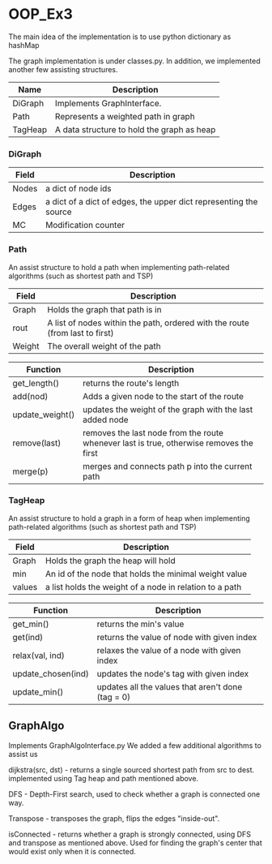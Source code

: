 # OOP_Ex3

The main idea of the implementation is to use python dictionary as hashMap

The graph implementation is under classes.py.
In addition, we implemented another few assisting structures.

Name            |Description
---             | --- |
DiGraph         |Implements GraphInterface.
Path            | Represents a weighted path in graph
TagHeap         | A data structure to hold the graph as heap


### DiGraph
Field|Description
--- | --- |
Nodes| a dict of node ids
Edges| a dict of a dict of edges, the upper dict representing the source
MC| Modification counter

### Path
An assist structure to hold a path when implementing path-related algorithms (such as shortest path and TSP) 

Field|Description
--- | --- |
Graph| Holds the graph that path is in
rout| A list of nodes within the path, ordered with the route (from last to first)
Weight| The overall weight of the path

Function|Description
--- | --- |
get_length()| returns the route's length
add(nod)| Adds a given node to the start of the route
update_weight()| updates the weight of the graph with the last added node
remove(last)| removes the last node from the route whenever last is true, otherwise removes the first
merge(p)| merges and connects path p into the current path

### TagHeap
An assist structure to hold a graph in a form of heap when implementing path-related algorithms (such as shortest path and TSP) 

Field|Description
--- | --- |
Graph| Holds the graph the heap will hold
min| An id of the node that holds the minimal weight value
values| a list holds the weight of a node in relation to a path

Function|Description
--- | --- |
get_min()| returns the min's value
get(ind)| returns the value of node with given index
relax(val, ind)| relaxes the value of a node with given index
update_chosen(ind)| updates the node's tag with given index
update_min()| updates all the values that aren't done (tag = 0)

## GraphAlgo
Implements GraphAlgoInterface.py
We added a few additional algorithms to assist us

dijkstra(src, dst) - returns a single sourced shortest path from src to dest.
implemented using Tag heap and path mentioned above.


DFS -  Depth-First search, used to check whether a graph is connected one way.

Transpose - transposes the graph, flips the edges "inside-out".

isConnected - returns whether a graph is strongly connected, using DFS and transpose as mentioned above.
Used for finding the graph's center that would exist only when it is connected.
 
 
 
 
 








